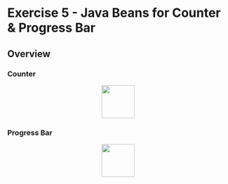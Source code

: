 # Exercise 5 - Java Beans for Counter & Progress Bar

## Overview
### Counter 
<p align='center'>
<img src='https://raw.githubusercontent.com/rizqialfani01/javabeans-progressbar/master/counter.jpg' width='75'>
</p>

### Progress Bar
<p align='center'>
<img src='https://raw.githubusercontent.com/rizqialfani01/javabeans-progressbar/master/progressbar.jpg' width='75'>
</p>